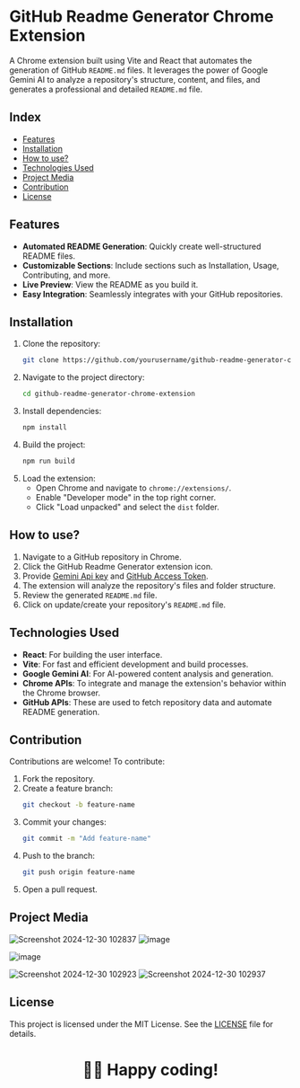 
# GitHub Readme Generator Chrome Extension

A Chrome extension built using Vite and React that automates the generation of GitHub `README.md` files. It leverages the power of Google Gemini AI to analyze a repository's structure, content, and files, and generates a professional and detailed `README.md` file.

## Index

- [Features](#features)
- [Installation](#installation)
- [How to use?](#how-to-use)
- [Technologies Used](#technologies-used)
- [Project Media](#project-media)
- [Contribution](#contribution)
- [License](#license)

## Features

- **Automated README Generation**: Quickly create well-structured README files.
- **Customizable Sections**: Include sections such as Installation, Usage, Contributing, and more.
- **Live Preview**: View the README as you build it.
- **Easy Integration**: Seamlessly integrates with your GitHub repositories.

## Installation

1. Clone the repository:
   ```bash
   git clone https://github.com/yourusername/github-readme-generator-chrome-extension.git
   ```
2. Navigate to the project directory:
   ```bash
   cd github-readme-generator-chrome-extension
   ```
3. Install dependencies:
   ```bash
   npm install
   ```
4. Build the project:
   ```bash
   npm run build
   ```
5. Load the extension:
   - Open Chrome and navigate to `chrome://extensions/`.
   - Enable "Developer mode" in the top right corner.
   - Click "Load unpacked" and select the `dist` folder.

## How to use?

1. Navigate to a GitHub repository in Chrome.
2. Click the GitHub Readme Generator extension icon.
3. Provide <a href="https://ai.google.dev/gemini-api/docs/api-key" target="_blank">Gemini Api key</a>  and  <a href="./GitHubAccessToken.md" target="_blank">GitHub Access Token</a>.
4. The extension will analyze the repository's files and folder structure.
5. Review the generated `README.md` file.
6. Click on update/create your repository's `README.md` file.

## Technologies Used

- **React**: For building the user interface.
- **Vite**: For fast and efficient development and build processes.
- **Google Gemini AI**: For AI-powered content analysis and generation.
- **Chrome APIs**: To integrate and manage the extension's behavior within the Chrome browser.
- **GitHub APIs**: These are used to fetch repository data and automate README generation.

## Contribution

Contributions are welcome! To contribute:

1. Fork the repository.
2. Create a feature branch:
   ```bash
   git checkout -b feature-name
   ```
3. Commit your changes:
   ```bash
   git commit -m "Add feature-name"
   ```
4. Push to the branch:
   ```bash
   git push origin feature-name
   ```
5. Open a pull request.

## Project Media 
![Screenshot 2024-12-30 102837](https://github.com/user-attachments/assets/e4facf58-d8d2-4fc9-8f75-c4b2c980d053)
![image](https://github.com/user-attachments/assets/a5608637-414d-463d-85f2-905a898f9143)

![image](https://github.com/user-attachments/assets/d5ec1c27-2c66-4823-965c-9630d67b1527)


![Screenshot 2024-12-30 102923](https://github.com/user-attachments/assets/b99ca7c7-b824-4ae2-a38f-14e205c657b5)
![Screenshot 2024-12-30 102937](https://github.com/user-attachments/assets/e79db6d5-526f-49d2-a45a-a583fc8f6008)







## License

This project is licensed under the MIT License. See the [LICENSE](LICENSE) file for details.

<div align="center">
<h1>🧑‍💻 Happy coding!</h1>
</div>
